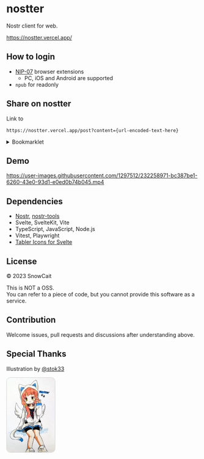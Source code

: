 # nostter

Nostr client for web.

https://nostter.vercel.app/

## How to login

- [NIP-07](https://github.com/nostr-protocol/nips/blob/master/07.md#implementation) browser extensions
  - PC, iOS and Android are supported
- `npub` for readonly

## Share on nostter

Link to

```
https://nostter.vercel.app/post?content={url-encoded-text-here}
```

<details>
<summary>Bookmarklet</summary>

```js
javascript:window.open(`https://nostter.vercel.app/post?content=${document.title}%20${location.href}`);
```

</details>

## Demo

https://user-images.githubusercontent.com/1297512/232258971-bc387be1-6260-43e0-93d1-e0ed0b74b045.mp4

## Dependencies

- [Nostr](https://github.com/nostr-protocol/nostr), [nostr-tools](https://github.com/nbd-wtf/nostr-tools)
- Svelte, SvelteKit, Vite
- TypeScript, JavaScript, Node.js
- Vitest, Playwright
- [Tabler Icons for Svelte](https://tabler.io/docs/icons/svelte)

## License

© 2023 SnowCait

This is NOT a OSS.  
You can refer to a piece of code, but you cannot provide this software as a service.

## Contribution

Welcome issues, pull requests and discussions after understanding above.

## Special Thanks

Illustration by [@stok33](https://nostter.vercel.app/npub1e09suzmq9mp6nt0ud9ttl03790qjx70wzwlc2pwwghcusvwju54qs0c800)

<img src="web/static/nostter-chan.jpg" width="25%" style="border: 1px solid lightgray; border-radius: 10px;">
